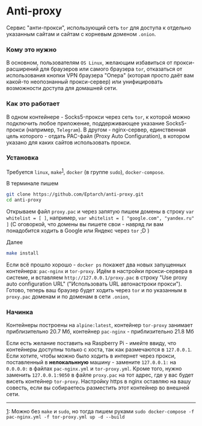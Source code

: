 # Anti-proxy

Сервис "анти-прокси", использующий сеть `tor` для доступа к отдельно указанным сайтам и сайтам с корневым доменом `.onion`.


### Кому это нужно

В основном, пользователям `OS Linux`, желающим избавиться от прокси-расширений для браузеров или самого браузера `tor`, отказаться от использования кнопки VPN браузера "Опера" (которая просто даёт вам какой-то неопознанный прокси-сервер) или унифицировать возможности доступа для домашней сети. 


### Как это работает

В одном контейнере - Socks5-прокси через сеть `tor`, к которой можно подключить любое приложение, поддерживающее указание Socks5-прокси (например, `Telegram`).
В другом - nginx-сервер, единственная цель которого - отдать PAC-файл (Proxy Auto Configuration), в котором указано для каких сайтов использовать прокси.


### Установка

Требуется `linux`, `make`<sup>[1](#footnote1)<a name="footnote1rev"></a></sup>, `docker` (в группе `sudo`), `docker-compose`.

В терминале пишем
```bash
git clone https://github.com/Eptarch/anti-proxy.git
cd anti-proxy
```

Открываем файл `proxy.pac` и через запятую пишем домены в строку `var whitelist = [ ]`, например, `var whitelist = [ "google.com", "yandex.ru" ]` (С оговоркой, что домены вы пишете свои - навряд ли вам понадобится ходить в Google или Яндекс через `tor` ;D )

Далее

```bash
make install
```

Если всё прошло хорошо - `docker ps` покажет два новых запущенных контейнера: `pac-nginx` и `tor-proxy`. Идём в настройки прокси-сервера в системе, и вставляем `http://127.0.0.1/proxy.pac` в строку "Use proxy auto configuration URL" ("Использовать URL автонастроки прокси"). Готово, теперь ваш браузер будет ходить через `tor` и по указанным в `proxy.pac` доменам и по доменам в сети `.onion`,

### Начинка

Контейнеры построены на `alpine:latest`, контейнер `tor-proxy` занимает приблизительно 20.7 Мб, контейнер `pac-nginx` - приблизительно 21.8 Мб

Если есть желание поставить на Raspberry Pi - имейте ввиду, что контейнеры доступны только с хоста, так как размечаются в `127.0.0.1`. Если хотите, чтобы можно было ходить в интернет через прокси, поставленный в __нелокальнную__ машину - замените `127.0.0.1:` на `0.0.0.0:` в файлах `pac-nginx.yml` и `tor-proxy.yml`. Кроме того, нужно заменить `127.0.0.1:9050` в файле `proxy.pac` на тот адрес, где у вас будет висеть контейнер `tor-proxy`.  Настройку https в nginx оставляю на вашу совесть, если вы собираетесь разместить этот контейнер во внешней сети.


_______

<a name="footnote1">[1](#footnote1rev)</a>: Можно без `make` и `sudo`, но тогда пишем руками `sudo docker-compose -f pac-nginx.yml -f tor-proxy.yml up -d --build`
